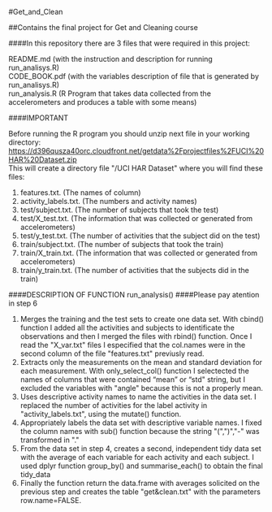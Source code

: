 #Get_and_Clean

##Contains the final project for Get and Cleaning course

####In this repository there are 3 files that were required in this project:

README.md           (with the instruction and description for running run_analisys.R)<br> 
CODE_BOOK.pdf       (with the variables description of file that is generated by run_analisys.R)<br> 
run_analysis.R      (R Program that takes data collected from the accelerometers and produces a table with some means)<br> 

####IMPORTANT

Before running the R program you should unzip next file in your working directory:<br>
https://d396qusza40orc.cloudfront.net/getdata%2Fprojectfiles%2FUCI%20HAR%20Dataset.zip<br>
This will create a directory file "/UCI HAR Dataset" where you will find these files:<br>
<ol>
<li>features.txt. (The names of column)</li> 
<li>activity_labels.txt. (The numbers and activity names)</li>
<li>test/subject.txt. (The number of subjects that took the test)</li>
<li>test/X_test.txt. (The information that was collected or generated from accelerometers)</li>
<li>test/y_test.txt. (The number of activities that the subject did on the test)</li>
<li>train/subject.txt. (The number of subjects that took the train)</li>
<li>train/X_train.txt. (The information that was collected or generated from accelerometers)</li>
<li>train/y_train.txt. (The number of activities that the subjects did in the train)</li>
</ol>
####DESCRIPTION OF FUNCTION run_analysis()
####Please pay atention in step 6
<ol>
<li>Merges the training and the test sets to create one data set. With cbind() function I added all the activities and subjects to identificate the observations and then I merged the files with rbind() function. Once I read the "X_var.txt" files I especified that the col.names were in the second column of the file "features.txt" previusly read. </li>
<li>Extracts only the measurements on the mean and standard deviation for each measurement. With only_select_col() function I selectected the names of columns that were contained “mean” or “std" string, but I excluded the variables with "angle" because this is not a properly mean.</li>
<li>Uses descriptive activity names to name the activities in the data set. I replaced the number of activities for the label activity in "activity_labels.txt", using the mutate() function.</li>
<li>Appropriately labels the data set with descriptive variable names. I fixed the column names with sub() function because the string "(",")","-" was transformed in "."</li>
<li>From the data set in step 4, creates a second, independent tidy data set with the average of each variable for each activity and each subject. I used dplyr function group_by() and summarise_each() to obtain the final tidy_data</li>
<li>Finally the function return the data.frame with averages solicited on the previous step and creates the table "get&clean.txt" with the parameters row.name=FALSE. </li>
</ol>

